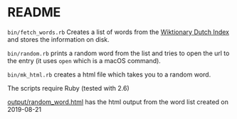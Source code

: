 README
======


`bin/fetch_words.rb` Creates a list of words from the [Wiktionary Dutch Index](https://en.wiktionary.org/wiki/Index:Dutch) and stores the information on disk.


`bin/random.rb` prints a random word from the list and tries to open the url to the entry (it uses `open` which is a macOS command).

`bin/mk_html.rb` creates a html file which takes you to a random word.


The scripts require Ruby (tested with 2.6)

[output/random_word.html](output/random_word.html) has the html output from the word list created on 2019-08-21
